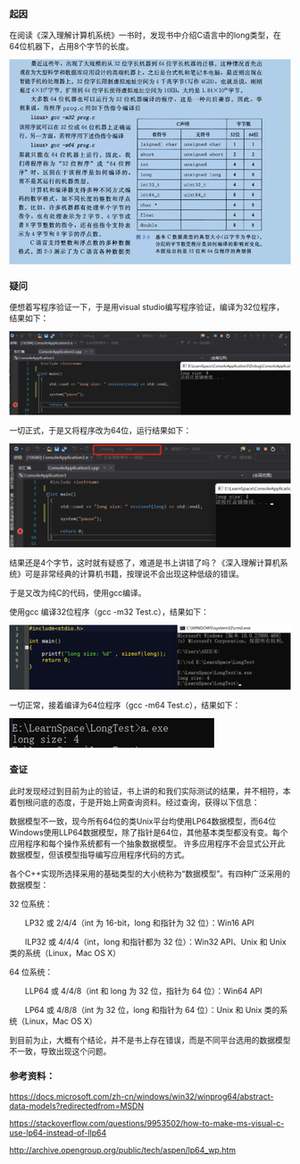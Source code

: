 ### 起因

在阅读《深入理解计算机系统》一书时，发现书中介绍C语言中的long类型，在64位机器下，占用8个字节的长度。

![image-20220212225715558](./../images/image-20220212225715558.png)

 

### 疑问

便想着写程序验证一下，于是用visual studio编写程序验证，编译为32位程序，结果如下：

![image-20220212225735931](./../images/image-20220212225735931.png)

一切正式，于是又将程序改为64位，运行结果如下：

 ![image-20220212225741528](./../images/image-20220212225741528.png)

结果还是4个字节，这时就有疑惑了，难道是书上讲错了吗？《深入理解计算机系统》可是非常经典的计算机书籍，按理说不会出现这种低级的错误。

于是又改为纯C的代码，使用gcc编译。

使用gcc 编译32位程序（gcc -m32 Test.c），结果如下：

![image-20220212225753223](./../images/image-20220212225753223.png)

一切正常，接着编译为64位程序（gcc -m64 Test.c），结果如下：

![image-20220212225802303](./../images/image-20220212225802303.png)

### 查证

此时发现经过到目前为止的验证，书上讲的和我们实际测试的结果，并不相符，本着刨根问底的态度，于是开始上网查询资料。经过查询，获得以下信息：

数据模型不一致，现今所有64位的类Unix平台均使用LP64数据模型，而64位Windows使用LLP64数据模型，除了指针是64位，其他基本类型都没有变。每个应用程序和每个操作系统都有一个抽象数据模型。 许多应用程序不会显式公开此数据模型，但该模型指导编写应用程序代码的方式。

﻿各个C++实现所选择采用的基础类型的大小统称为“数据模型”。有四种广泛采用的数据模型：

32 位系统：

　　LP32 或 2/4/4（int 为 16-bit，long 和指针为 32 位）：Win16 API

　　ILP32 或 4/4/4（int，long 和指针都为 32 位）：Win32 API、Unix 和 Unix 类的系统（Linux，Mac OS X）

64 位系统：

　　LLP64 或 4/4/8（int 和 long 为 32 位，指针为 64 位）：Win64 API

　　LP64 或 4/8/8（int 为 32 位，long 和指针为 64 位）：Unix 和 Unix 类的系统（Linux，Mac OS X）

到目前为止，大概有个结论，并不是书上存在错误，而是不同平台选用的数据模型不一致，导致出现这个问题。 

### 参考资料：

﻿https://docs.microsoft.com/zh-cn/windows/win32/winprog64/abstract-data-models?redirectedfrom=MSDN﻿

﻿https://stackoverflow.com/questions/9953502/how-to-make-ms-visual-c-use-lp64-instead-of-llp64﻿

﻿http://archive.opengroup.org/public/tech/aspen/lp64_wp.htm
